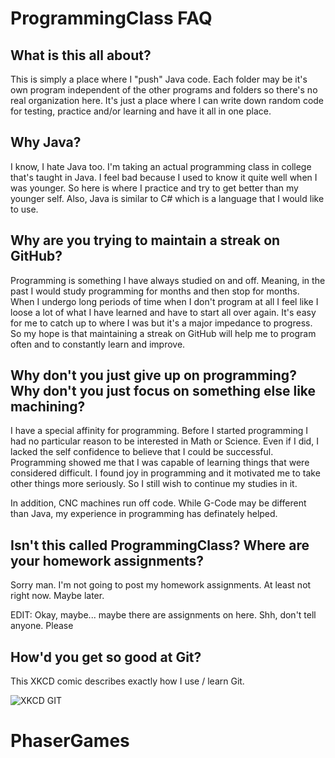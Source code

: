 # ProgrammingClass FAQ

## What is this all about?

This is simply a place where I "push" Java code. Each folder may be it's own program independent of the other programs and folders so there's no real organization here. It's just a place where I can write down random code for testing, practice and/or learning and have it all in one place.

## Why Java?

I know, I hate Java too. I'm taking an actual programming class in college that's taught in Java. I feel bad because I used to know it quite well when I was younger. So here is where I practice and try to get better than my younger self. Also, Java is similar to C# which is a language that I would like to use.

## Why are you trying to maintain a streak on GitHub?

Programming is something I have always studied on and off. Meaning, in the past I would study programming for months and then stop for months. When I undergo long periods of time when I don't program at all I feel like I loose a lot of what I have learned and have to start all over again. It's easy for me to catch up to where I was but it's a major impedance to progress. So my hope is that maintaining a streak on GitHub will help me to program often and to constantly learn and improve.

## Why don't you just give up on programming? Why don't you just focus on something else like machining?

I have a special affinity for programming. Before I started programming I had no particular reason to be interested in Math or Science. Even if I did, I lacked the self confidence to believe that I could be successful. Programming showed me that I was capable of learning things that were considered difficult. I found joy in programming and it motivated me to take other things more seriously. So I still wish to continue my studies in it.

In addition, CNC machines run off code. While G-Code may be different than Java, my experience in programming has definately helped.

## Isn't this called ProgrammingClass? Where are your homework assignments?

Sorry man. I'm not going to post my homework assignments. At least not right now. Maybe later.

EDIT: Okay, maybe... maybe there are assignments on here. Shh, don't tell anyone. Please

## How'd you get so good at Git?

This XKCD comic describes exactly how I use / learn Git.


![XKCD GIT](http://imgs.xkcd.com/comics/git.png)
# PhaserGames
